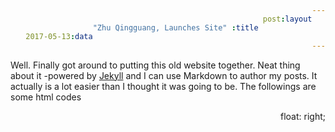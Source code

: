 ```yaml
---
layout: post
title: "Zhu Qingguang, Launches Site"
data: 2017-05-13
---
```


Well. Finally got around to putting this old website together. Neat thing about it -powered by [Jekyll](http://jekyllrb.com) and I can use Markdown to author my posts. It actually is a lot easier than I thought it was going to be.
The followings are some html codes
<style>
.div {
  background-color: yellow;
  color: red;
}
span {
  float: right;
}
</style>
<div>
<span>float: right;</span>
</div>
